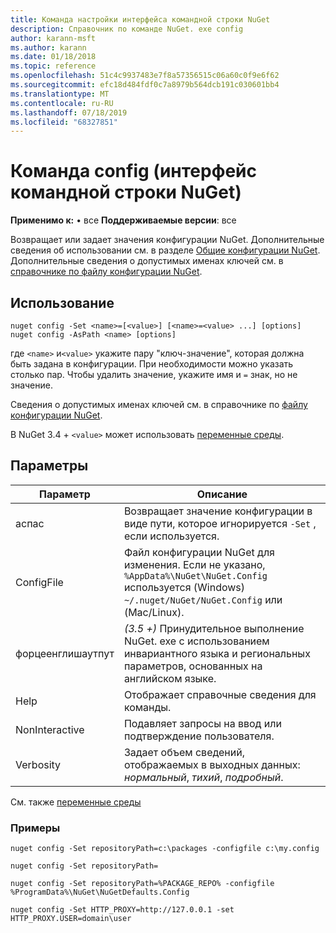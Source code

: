 ```yaml
---
title: Команда настройки интерфейса командной строки NuGet
description: Справочник по команде NuGet. exe config
author: karann-msft
ms.author: karann
ms.date: 01/18/2018
ms.topic: reference
ms.openlocfilehash: 51c4c9937483e7f8a57356515c06a60c0f9e6f62
ms.sourcegitcommit: efc18d484fdf0c7a8979b564dcb191c030601bb4
ms.translationtype: MT
ms.contentlocale: ru-RU
ms.lasthandoff: 07/18/2019
ms.locfileid: "68327851"
---
```

# <a name="config-command-nuget-cli"></a>Команда config (интерфейс командной строки NuGet)

**Применимо к:** &bullet; все **Поддерживаемые версии**: все

Возвращает или задает значения конфигурации NuGet. Дополнительные сведения об использовании см. в разделе [Общие конфигурации NuGet](../../consume-packages/configuring-nuget-behavior.md). Дополнительные сведения о допустимых именах ключей см. в [справочнике по файлу конфигурации NuGet](../nuget-config-file.md).

## <a name="usage"></a>Использование

```cli
nuget config -Set <name>=[<value>] [<name>=<value> ...] [options]
nuget config -AsPath <name> [options]
```

где `<name>` и`<value>` укажите пару "ключ-значение", которая должна быть задана в конфигурации. При необходимости можно указать столько пар. Чтобы удалить значение, укажите имя и `=` знак, но не значение.

Сведения о допустимых именах ключей см. в справочнике по [файлу конфигурации NuGet](../nuget-config-file.md).

В NuGet 3.4 + `<value>` может использовать [переменные среды](cli-ref-environment-variables.md).

## <a name="options"></a>Параметры

| Параметр | Описание |
| --- | --- |
| аспас | Возвращает значение конфигурации в виде пути, которое игнорируется `-Set` , если используется. |
| ConfigFile | Файл конфигурации NuGet для изменения. Если не указано, `%AppData%\NuGet\NuGet.Config` используется (Windows) `~/.nuget/NuGet/NuGet.Config` или (Mac/Linux).|
| форцеенглишаутпут | *(3.5 +)* Принудительное выполнение NuGet. exe с использованием инвариантного языка и региональных параметров, основанных на английском языке. |
| Help | Отображает справочные сведения для команды. |
| NonInteractive | Подавляет запросы на ввод или подтверждение пользователя. |
| Verbosity | Задает объем сведений, отображаемых в выходных данных: *нормальный*, *тихий*, *подробный*. |

См. также [переменные среды](cli-ref-environment-variables.md)

### <a name="examples"></a>Примеры

```cli
nuget config -Set repositoryPath=c:\packages -configfile c:\my.config

nuget config -Set repositoryPath=

nuget config -Set repositoryPath=%PACKAGE_REPO% -configfile %ProgramData%\NuGet\NuGetDefaults.Config

nuget config -Set HTTP_PROXY=http://127.0.0.1 -set HTTP_PROXY.USER=domain\user
```
